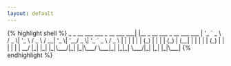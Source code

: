 ```yaml
---
layout: default
---
```


<div class="title_logo">
{% highlight shell %}
                                  _
 _ __ ___   ___  _ __   ___   ___| |__  _ __ ___  _ __ ___   ___
| '_ ` _ \ / _ \| '_ \ / _ \ / __| '_ \| '__/ _ \| '_ ` _ \ / _ \
| | | | | | (_) | | | | (_) | (__| | | | | | (_) | | | | | |  __/
|_| |_| |_|\___/|_| |_|\___/ \___|_| |_|_|  \___/|_| |_| |_|\___|
{% endhighlight %}
</div>

